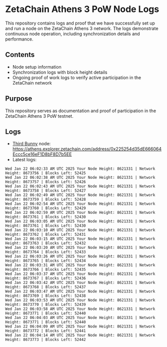 # ZetaChain Athens 3 PoW Node Logs
This repository contains logs and proof that we have successfully set up and run a node on the ZetaChain Athens 3 network. The logs demonstrate continuous node operation, including synchronization details and performance.

## Contents
- Node setup information
- Synchronization logs with block height details
- Ongoing proof of work logs to verify active participation in the ZetaChain network

## Purpose
This repository serves as documentation and proof of participation in the ZetaChain Athens 3 PoW testnet.

## Logs

- [Third Bunny](https://thirdbunny.xyz/) node: https://athens.explorer.zetachain.com/address/0x225254d35dE666064Eccc5ce16eF1D8bF8D7b5EE
- Latest logs:
```
Wed Jan 22 06:02:33 AM UTC 2025 Your Node Height: 8621331 | Network Height: 8673756 | Blocks Left: 52425
Wed Jan 22 06:02:38 AM UTC 2025 Your Node Height: 8621331 | Network Height: 8673757 | Blocks Left: 52426
Wed Jan 22 06:02:43 AM UTC 2025 Your Node Height: 8621331 | Network Height: 8673758 | Blocks Left: 52427
Wed Jan 22 06:02:49 AM UTC 2025 Your Node Height: 8621331 | Network Height: 8673759 | Blocks Left: 52428
Wed Jan 22 06:02:54 AM UTC 2025 Your Node Height: 8621331 | Network Height: 8673760 | Blocks Left: 52429
Wed Jan 22 06:02:59 AM UTC 2025 Your Node Height: 8621331 | Network Height: 8673761 | Blocks Left: 52430
Wed Jan 22 06:03:05 AM UTC 2025 Your Node Height: 8621331 | Network Height: 8673761 | Blocks Left: 52430
Wed Jan 22 06:03:10 AM UTC 2025 Your Node Height: 8621331 | Network Height: 8673762 | Blocks Left: 52431
Wed Jan 22 06:03:15 AM UTC 2025 Your Node Height: 8621331 | Network Height: 8673763 | Blocks Left: 52432
Wed Jan 22 06:03:20 AM UTC 2025 Your Node Height: 8621331 | Network Height: 8673764 | Blocks Left: 52433
Wed Jan 22 06:03:26 AM UTC 2025 Your Node Height: 8621331 | Network Height: 8673765 | Blocks Left: 52434
Wed Jan 22 06:03:31 AM UTC 2025 Your Node Height: 8621331 | Network Height: 8673766 | Blocks Left: 52435
Wed Jan 22 06:03:37 AM UTC 2025 Your Node Height: 8621331 | Network Height: 8673767 | Blocks Left: 52436
Wed Jan 22 06:03:42 AM UTC 2025 Your Node Height: 8621331 | Network Height: 8673768 | Blocks Left: 52437
Wed Jan 22 06:03:47 AM UTC 2025 Your Node Height: 8621331 | Network Height: 8673769 | Blocks Left: 52438
Wed Jan 22 06:03:53 AM UTC 2025 Your Node Height: 8621331 | Network Height: 8673770 | Blocks Left: 52439
Wed Jan 22 06:03:58 AM UTC 2025 Your Node Height: 8621331 | Network Height: 8673771 | Blocks Left: 52440
Wed Jan 22 06:04:03 AM UTC 2025 Your Node Height: 8621331 | Network Height: 8673771 | Blocks Left: 52440
Wed Jan 22 06:04:09 AM UTC 2025 Your Node Height: 8621331 | Network Height: 8673772 | Blocks Left: 52441
Wed Jan 22 06:04:14 AM UTC 2025 Your Node Height: 8621331 | Network Height: 8673773 | Blocks Left: 52442
```
